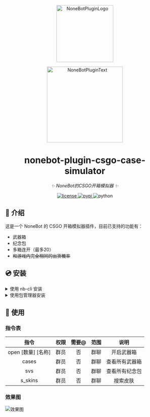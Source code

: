 <div align="center">
  <a href="https://v2.nonebot.dev/store"><img src="https://github.com/A-kirami/nonebot-plugin-template/blob/resources/nbp_logo.png" width="180" height="180" alt="NoneBotPluginLogo"></a>
  <br>
  <p><img src="https://github.com/A-kirami/nonebot-plugin-template/blob/resources/NoneBotPlugin.svg" width="240" alt="NoneBotPluginText"></p>
</div>

<div align="center">

# nonebot-plugin-csgo-case-simulator

_✨ NoneBot的CSGO开箱模拟器 ✨_


<a href="./LICENSE">
    <img src="https://img.shields.io/github/license/roiiiu/nonebot-plugin-csgo-case-simulator.svg" alt="license">
</a>
<a href="https://pypi.python.org/pypi/nonebot-plugin-csgo-case-simulator">
    <img src="https://img.shields.io/pypi/v/nonebot-plugin-csgo-case-simulator.svg" alt="pypi">
</a>
<img src="https://img.shields.io/badge/python-3.9+-blue.svg" alt="python">

</div>

## 📖 介绍

这是一个 NoneBot 的 CSGO 开箱模拟器插件，目前已支持的功能有：
* 武器箱
* 纪念包
* 多箱连开（最多20）
* ~~和游戏内完全相同的出货概率~~

## 💿 安装

<details>
<summary>使用 nb-cli 安装</summary>
在 nonebot2 项目的根目录下打开命令行, 输入以下指令即可安装

    nb plugin install nonebot-plugin-csgo-case-simulator

</details>

<details>
<summary>使用包管理器安装</summary>
在 nonebot2 项目的插件目录下, 打开命令行, 根据你使用的包管理器, 输入相应的安装命令

<details>
<summary>pip</summary>

    pip install nonebot-plugin-csgo-case-simulator
</details>
<details>
<summary>pdm</summary>

    pdm add nonebot-plugin-csgo-case-simulator
</details>
<details>
<summary>poetry</summary>

    poetry add nonebot-plugin-csgo-case-simulator
</details>
<details>
<summary>conda</summary>

    conda install nonebot-plugin-csgo-case-simulator
</details>

打开 nonebot2 项目根目录下的 `pyproject.toml` 文件, 在 `[tool.nonebot]` 部分追加写入

    plugins = ["nonebot-plugin-csgo-case-simulator"]
</details>

## 🎉 使用
### 指令表
|        指令        | 权限  | 需要@ | 范围  |      说明      |
| :----------------: | :---: | :---: | :---: | :------------: |
| open [数量] [名称] | 群员  |  否   | 群聊  |   开启武器箱   |
|       cases        | 群员  |  否   | 群聊  | 查看所有武器箱 |
|        svs         | 群员  |  否   | 群聊  | 查看所有纪念包 |
|      s_skins       | 群员  |  否   | 群聊  |    搜索皮肤    |
### 效果图
![效果图](./screenshot/screenshot.png)
